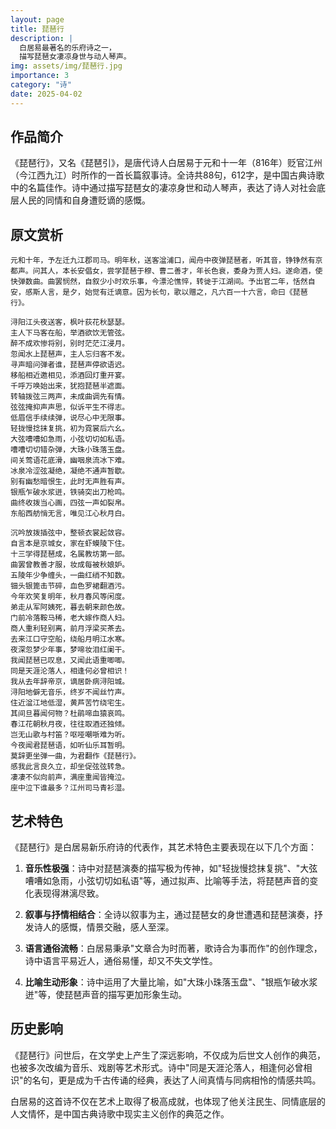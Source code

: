 ```yaml
---
layout: page
title: 琵琶行
description: |
  白居易最著名的乐府诗之一，
  描写琵琶女凄凉身世与动人琴声。
img: assets/img/琵琶行.jpg
importance: 3
category: "诗"
date: 2025-04-02
---
```



## 作品简介

《琵琶行》，又名《琵琶引》，是唐代诗人白居易于元和十一年（816年）贬官江州（今江西九江）时所作的一首长篇叙事诗。全诗共88句，612字，是中国古典诗歌中的名篇佳作。诗中通过描写琵琶女的凄凉身世和动人琴声，表达了诗人对社会底层人民的同情和自身遭贬谪的感慨。

## 原文赏析

```
元和十年，予左迁九江郡司马。明年秋，送客湓浦口，闻舟中夜弹琵琶者，听其音，铮铮然有京都声。问其人，本长安倡女，尝学琵琶于穆、曹二善才，年长色衰，委身为贾人妇。遂命酒，使快弹数曲。曲罢悯然，自叙少小时欢乐事，今漂沦憔悴，转徙于江湖间。予出官二年，恬然自安，感斯人言，是夕，始觉有迁谪意。因为长句，歌以赠之，凡六百一十六言，命曰《琵琶行》。

浔阳江头夜送客，枫叶荻花秋瑟瑟。
主人下马客在船，举酒欲饮无管弦。
醉不成欢惨将别，别时茫茫江浸月。
忽闻水上琵琶声，主人忘归客不发。
寻声暗问弹者谁，琵琶声停欲语迟。
移船相近邀相见，添酒回灯重开宴。
千呼万唤始出来，犹抱琵琶半遮面。
转轴拨弦三两声，未成曲调先有情。
弦弦掩抑声声思，似诉平生不得志。
低眉信手续续弹，说尽心中无限事。
轻拢慢捻抹复挑，初为霓裳后六幺。
大弦嘈嘈如急雨，小弦切切如私语。
嘈嘈切切错杂弹，大珠小珠落玉盘。
间关莺语花底滑，幽咽泉流冰下难。
冰泉冷涩弦凝绝，凝绝不通声暂歇。
别有幽愁暗恨生，此时无声胜有声。
银瓶乍破水浆迸，铁骑突出刀枪鸣。
曲终收拨当心画，四弦一声如裂帛。
东船西舫悄无言，唯见江心秋月白。

沉吟放拨插弦中，整顿衣裳起敛容。
自言本是京城女，家在虾蟆陵下住。
十三学得琵琶成，名属教坊第一部。
曲罢曾教善才服，妆成每被秋娘妒。
五陵年少争缠头，一曲红绡不知数。
钿头银篦击节碎，血色罗裙翻酒污。
今年欢笑复明年，秋月春风等闲度。
弟走从军阿姨死，暮去朝来颜色故。
门前冷落鞍马稀，老大嫁作商人妇。
商人重利轻别离，前月浮梁买茶去。
去来江口守空船，绕船月明江水寒。
夜深忽梦少年事，梦啼妆泪红阑干。
我闻琵琶已叹息，又闻此语重唧唧。
同是天涯沦落人，相逢何必曾相识！
我从去年辞帝京，谪居卧病浔阳城。
浔阳地僻无音乐，终岁不闻丝竹声。
住近湓江地低湿，黄芦苦竹绕宅生。
其间旦暮闻何物？杜鹃啼血猿哀鸣。
春江花朝秋月夜，往往取酒还独倾。
岂无山歌与村笛？呕哑嘲哳难为听。
今夜闻君琵琶语，如听仙乐耳暂明。
莫辞更坐弹一曲，为君翻作《琵琶行》。
感我此言良久立，却坐促弦弦转急。
凄凄不似向前声，满座重闻皆掩泣。
座中泣下谁最多？江州司马青衫湿。
```

## 艺术特色

《琵琶行》是白居易新乐府诗的代表作，其艺术特色主要表现在以下几个方面：

1. **音乐性极强**：诗中对琵琶演奏的描写极为传神，如"轻拢慢捻抹复挑"、"大弦嘈嘈如急雨，小弦切切如私语"等，通过拟声、比喻等手法，将琵琶声音的变化表现得淋漓尽致。

2. **叙事与抒情相结合**：全诗以叙事为主，通过琵琶女的身世遭遇和琵琶演奏，抒发诗人的感慨，情景交融，感人至深。

3. **语言通俗流畅**：白居易秉承"文章合为时而著，歌诗合为事而作"的创作理念，诗中语言平易近人，通俗易懂，却又不失文学性。

4. **比喻生动形象**：诗中运用了大量比喻，如"大珠小珠落玉盘"、"银瓶乍破水浆迸"等，使琵琶声音的描写更加形象生动。

## 历史影响

《琵琶行》问世后，在文学史上产生了深远影响，不仅成为后世文人创作的典范，也被多次改编为音乐、戏剧等艺术形式。诗中"同是天涯沦落人，相逢何必曾相识"的名句，更是成为千古传诵的经典，表达了人间真情与同病相怜的情感共鸣。

白居易的这首诗不仅在艺术上取得了极高成就，也体现了他关注民生、同情底层的人文情怀，是中国古典诗歌中现实主义创作的典范之作。
